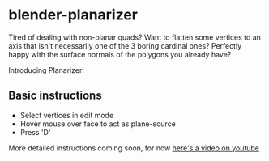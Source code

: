 blender-planarizer
==================
Tired of dealing with non-planar quads? Want to flatten some vertices to an axis that isn't necessarily one of the 3 boring cardinal ones?  Perfectly happy with the surface normals of the polygons you already have?

Introducing Planarizer!


## Basic instructions 
 - Select vertices in edit mode
 - Hover mouse over face to act as plane-source
 - Press 'D'

More detailed instructions coming soon, for now [here's a video on youtube](http://www.youtube.com/watch?v=tXR97QFIR3A)

